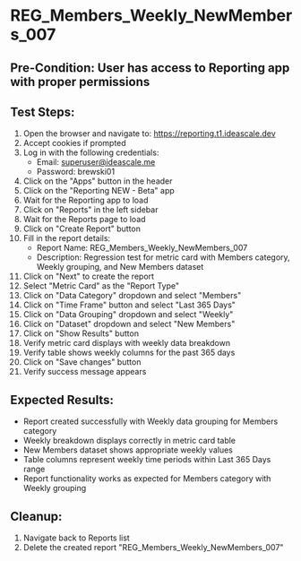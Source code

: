# REG_Members_Weekly_NewMembers_007

## Pre-Condition: User has access to Reporting app with proper permissions

## Test Steps:
1. Open the browser and navigate to: https://reporting.t1.ideascale.dev
2. Accept cookies if prompted
3. Log in with the following credentials:
   - Email: superuser@ideascale.me
   - Password: brewski01
4. Click on the "Apps" button in the header
5. Click on the "Reporting NEW - Beta" app
6. Wait for the Reporting app to load
7. Click on "Reports" in the left sidebar
8. Wait for the Reports page to load
9. Click on "Create Report" button
10. Fill in the report details:
    - Report Name: REG_Members_Weekly_NewMembers_007
    - Description: Regression test for metric card with Members category, Weekly grouping, and New Members dataset
11. Click on "Next" to create the report
12. Select "Metric Card" as the "Report Type"
13. Click on "Data Category" dropdown and select "Members"
14. Click on "Time Frame" button and select "Last 365 Days"
15. Click on "Data Grouping" dropdown and select "Weekly"
16. Click on "Dataset" dropdown and select "New Members"
17. Click on "Show Results" button
18. Verify metric card displays with weekly data breakdown
19. Verify table shows weekly columns for the past 365 days
20. Click on "Save changes" button
21. Verify success message appears

## Expected Results:
- Report created successfully with Weekly data grouping for Members category
- Weekly breakdown displays correctly in metric card table
- New Members dataset shows appropriate weekly values
- Table columns represent weekly time periods within Last 365 Days range
- Report functionality works as expected for Members category with Weekly grouping

## Cleanup:
1. Navigate back to Reports list
2. Delete the created report "REG_Members_Weekly_NewMembers_007"